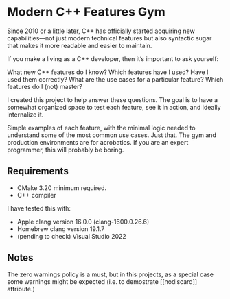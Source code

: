 # Modern C++ Features Gym #
Since 2010 or a little later, C++ has officially started acquiring new capabilities—not
just modern technical features but also syntactic sugar that makes it more readable and
easier to maintain.

If you make a living as a C++ developer, then it’s important to ask yourself:

What new C++ features do I know?
Which features have I used? Have I used them correctly?
What are the use cases for a particular feature?
Which features do I (not) master?

I created this project to help answer these questions. The goal is to have a somewhat
organized space to test each feature, see it in action, and ideally internalize it.

Simple examples of each feature, with the minimal logic needed to understand some of
the most common use cases. Just that. The gym and production environments are for acrobatics.
If you are an expert programmer, this will probably be boring.

## Requirements ##
- CMake 3.20 minimum required.
- C++ compiler

I have tested this with:
- Apple clang version 16.0.0 (clang-1600.0.26.6)
- Homebrew clang version 19.1.7
- (pending to check) Visual Studio 2022

## Notes ##
The zero warnings policy is a must, but in this projects, as a special case some warnings 
might be expected (i.e. to demostrate [[nodiscard]] attribute.)
